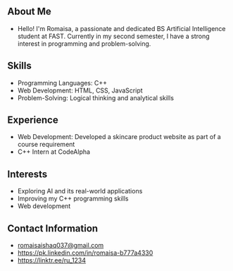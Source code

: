 ## About Me 
- Hello! I'm Romaisa, a passionate and dedicated BS Artificial Intelligence student at FAST. Currently in my second semester, I have a strong interest in programming and problem-solving.

## Skills
- Programming Languages: C++
- Web Development: HTML, CSS, JavaScript
- Problem-Solving: Logical thinking and analytical skills

## Experience
- Web Development: Developed a skincare product website as part of a course requirement
- C++ Intern at CodeAlpha

## Interests
- Exploring AI and its real-world applications
- Improving my C++ programming skills
- Web development

## Contact Information
- romaisaishaq037@gmail.com
- https://pk.linkedin.com/in/romaisa-b777a4330
- https://linktr.ee/ru_1234
